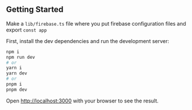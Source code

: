 ## Getting Started

Make a `lib/firebase.ts` file where you put firebase configuration files and export `const app`

First, install the dev dependencies and run the development server:

```bash
npm i
npm run dev
# or
yarn i
yarn dev
# or
pnpm i
pnpm dev
```

Open [http://localhost:3000](http://localhost:3000) with your browser to see the result.
